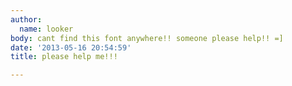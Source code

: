 ```yaml
---
author:
  name: looker
body: cant find this font anywhere!! someone please help!! =]
date: '2013-05-16 20:54:59'
title: please help me!!!

---
```

